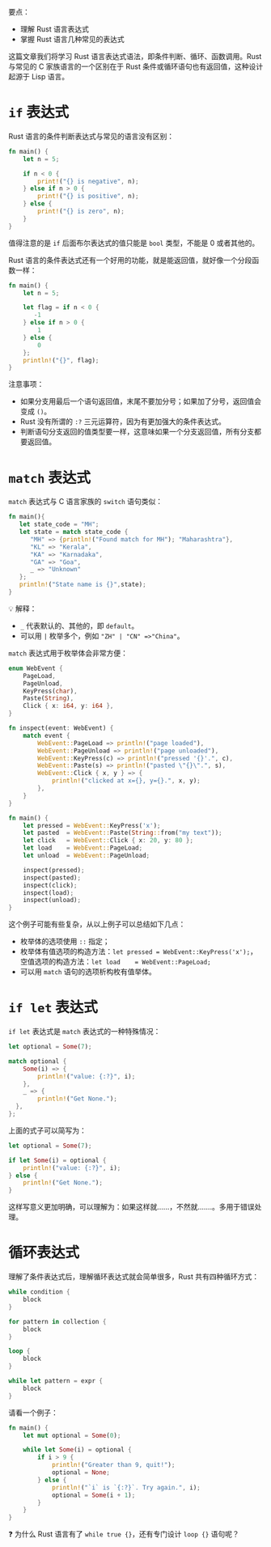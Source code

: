要点：

- 理解 Rust 语言表达式
- 掌握 Rust 语言几种常见的表达式

这篇文章我们将学习 Rust 语言表达式语法，即条件判断、循环、函数调用。Rust 与常见的 C 家族语言的一个区别在于 Rust 条件或循环语句也有返回值，这种设计起源于 Lisp 语言。

# `if` 表达式

Rust 语言的条件判断表达式与常见的语言没有区别：

```rust
fn main() {
    let n = 5;

    if n < 0 {
        print!("{} is negative", n);
    } else if n > 0 {
        print!("{} is positive", n);
    } else {
        print!("{} is zero", n);
    }
}
```

值得注意的是 `if` 后面布尔表达式的值只能是 `bool` 类型，不能是 0 或者其他的。

Rust 语言的条件表达式还有一个好用的功能，就是能返回值，就好像一个分段函数一样：

```rust
fn main() {
    let n = 5;

    let flag = if n < 0 {
       -1
    } else if n > 0 {
        1
    } else {
        0
    };
    println!("{}", flag);
}
```

注意事项：

- 如果分支用最后一个语句返回值，末尾不要加分号；如果加了分号，返回值会变成 `()`。
- Rust 没有所谓的 `:?` 三元运算符，因为有更加强大的条件表达式。
- 判断语句分支返回的值类型要一样，这意味如果一个分支返回值，所有分支都要返回值。

# `match` 表达式

`match` 表达式与 C 语言家族的 `switch` 语句类似：

```rust
fn main(){
   let state_code = "MH";
   let state = match state_code {
      "MH" => {println!("Found match for MH"); "Maharashtra"},
      "KL" => "Kerala",
      "KA" => "Karnadaka",
      "GA" => "Goa",
      _ => "Unknown"
   };
   println!("State name is {}",state);
}
```

💡 解释：

- `_` 代表默认的、其他的，即 `default`。
- 可以用 `|` 枚举多个，例如 `"ZH" | "CN" =>"China"`。

`match` 表达式用于枚举体会非常方便：

```rust
enum WebEvent {
    PageLoad,
    PageUnload,
    KeyPress(char),
    Paste(String),
    Click { x: i64, y: i64 },
}

fn inspect(event: WebEvent) {
    match event {
        WebEvent::PageLoad => println!("page loaded"),
        WebEvent::PageUnload => println!("page unloaded"),
        WebEvent::KeyPress(c) => println!("pressed '{}'.", c),
        WebEvent::Paste(s) => println!("pasted \"{}\".", s),
        WebEvent::Click { x, y } => {
            println!("clicked at x={}, y={}.", x, y);
        },
    }
}

fn main() {
    let pressed = WebEvent::KeyPress('x');
    let pasted  = WebEvent::Paste(String::from("my text"));
    let click   = WebEvent::Click { x: 20, y: 80 };
    let load    = WebEvent::PageLoad;
    let unload  = WebEvent::PageUnload;

    inspect(pressed);
    inspect(pasted);
    inspect(click);
    inspect(load);
    inspect(unload);
}
```

这个例子可能有些复杂，从以上例子可以总结如下几点：

- 枚举体的选项使用 `::` 指定； 
- 枚举体有值选项的构造方法：`let pressed = WebEvent::KeyPress('x');`，空值选项的构造方法：`let load    = WebEvent::PageLoad;`
- 可以用 `match` 语句的选项析构枚有值举体。



# `if let` 表达式

`if let` 表达式是 `match` 表达式的一种特殊情况：

```rust
let optional = Some(7);

match optional {
    Some(i) => {
        println!("value: {:?}", i);
    },
    _ => {
        println!("Get None.");
  },
};
```

上面的式子可以简写为：

```rust
let optional = Some(7);

if let Some(i) = optional {
    println!("value: {:?}", i);
} else {
    println!("Get None.");
}
```

这样写意义更加明确，可以理解为：如果这样就......，不然就.......。多用于错误处理。



# 循环表达式

理解了条件表达式后，理解循环表达式就会简单很多，Rust 共有四种循环方式：

```rust
while condition {
    block
}

for pattern in collection {
    block
}

loop {
    block
}

while let pattern = expr {
    block
}
```

请看一个例子：

```rust
fn main() {
    let mut optional = Some(0);

    while let Some(i) = optional {
        if i > 9 {
            println!("Greater than 9, quit!");
            optional = None;
        } else {
            println!("`i` is `{:?}`. Try again.", i);
            optional = Some(i + 1);
        }
    }
}
```

❓ 为什么 Rust 语言有了 `while true {}`，还有专门设计 `loop {}` 语句呢？

